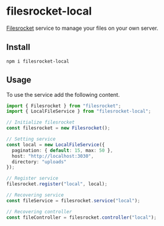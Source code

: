# filesrocket-local
[Filesrocket](https://github.com/Filesrocket/filesrocket-local) service to manage your files on your own server.

## Install

```
npm i filesrocket-local
```

## Usage

To use the service add the following content.

```ts
import { Filesrocket } from "filesrocket";
import { LocalFileService } from "filesrocket-local";

// Initialize filesrocket
const filesrocket = new Filesrocket();

// Setting service
const local = new LocalFileService({
  pagination: { default: 15, max: 50 },
  host: "http://localhost:3030",
  directory: "uploads"
});

// Register service
filesrocket.register("local", local);

// Recovering service
const fileService = filesrocket.service("local");

// Recovering controller
const fileController = filesrocket.controller("local");
```
